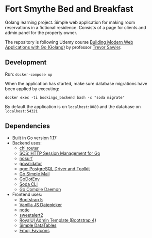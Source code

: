 # Fort Smythe Bed and Breakfast

Golang learning project. Simple web application for making room reservations in a fictional residence. Consists of a page for clients and admin panel for the property owner.

The repository is following Udemy course [Building Modern Web Applications with Go (Golang)](https://www.udemy.com/course/building-modern-web-applications-with-go) by professor [Trevor Sawler](https://github.com/tsawler).

## Development

Run: `docker-compose up`

When the application has started, make sure database migrations have been applied by executing: 

`docker exec -ti bookings_backend bash -c "soda migrate"`

By default the application is on `localhost:8080` and the database on `localhost:54321`

## Dependencies

- Built in Go version 1.17
- Backend uses:
  - [chi router](https://github.com/go-chi/chi)
  - [SCS: HTTP Session Management for Go](https://github.com/alexedwards/scs)
  - [nosurf](https://github.com/justinas/nosurf)
  - [govalidator](https://github.com/asaskevich/govalidator)
  - [pgx: PostgreSQL Driver and Toolkit](https://github.com/jackc/pgx)
  - [Go Simple Mail](https://github.com/xhit/go-simple-mail)
  - [GoDotEnv](https://github.com/joho/godotenv)
  - [Soda CLI](https://github.com/gobuffalo/pop)
  - [Go Compile Daemon](https://github.com/githubnemo/CompileDaemon)
- Frontend uses:
  - [Bootstrap 5](https://getbootstrap.com)
  - [Vanilla JS Datepicker](https://github.com/mymth/vanillajs-datepicker)
  - [notie](https://github.com/jaredreich/notie)
  - [sweetalert2](https://sweetalert2.github.io)
  - [RoyalUI Admin Template (Bootstrap 4)](https://github.com/BootstrapDash/RoyalUI-Free-Bootstrap-Admin-Template)
  - [Simple DataTables](https://github.com/fiduswriter/Simple-DataTables)
  - [Emoji Favicons](https://favicon.io/emoji-favicons)
